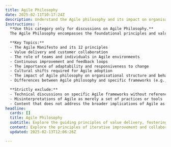 ```yaml
---
title: Agile Philosophy
date: 2025-02-11T10:17:24Z
description: Understand the Agile philosophy and its impact on organisations. Go beyond frameworks to explore Agile as a guiding ethos for value delivery.
Instructions: |-
  **Use this category only for discussions on Agile Philosophy.**  
  The Agile Philosophy encompasses the foundational principles and values that guide Agile practices and frameworks, focusing on delivering value through collaboration, flexibility, and continuous improvement. It transcends specific methodologies, advocating for a mindset that prioritises customer satisfaction and adaptive planning.

  **Key Topics:**
  - The Agile Manifesto and its 12 principles
  - Value delivery and customer collaboration
  - The role of teams and individuals in Agile environments
  - Continuous improvement and feedback loops
  - The importance of adaptability and responsiveness to change
  - Cultural shifts required for Agile adoption
  - The impact of Agile philosophy on organisational structure and behaviour
  - Differences between Agile philosophy and specific frameworks (e.g., Scrum, Kanban)

  **Strictly exclude:**
  - Technical discussions on specific Agile frameworks without reference to the underlying philosophy
  - Misinterpretations of Agile as merely a set of practices or tools
  - Content that does not address the broader implications of Agile as a mindset or ethos
headline:
  cards: []
  title: Agile Philosophy
  subtitle: Explore the guiding principles of value delivery, fostering adaptability and collaboration within teams and organisations for sustainable success.
  content: Explore the principles of iterative improvement and collaborative teamwork, emphasising the importance of customer value and responsiveness to change. Posts should delve into practices that enhance transparency, foster continuous learning, and address complexity in organisational processes, drawing insights from various frameworks and methodologies.
  updated: 2025-02-13T12:06:26Z

---
```


